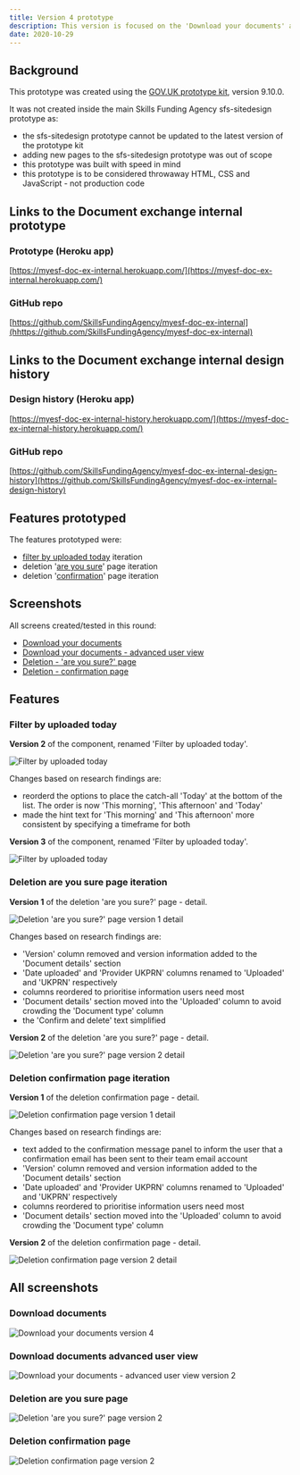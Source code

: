 ```yaml
---
title: Version 4 prototype
description: This version is focused on the 'Download your documents' and new deletion pages.
date: 2020-10-29
---
```


## Background

This prototype was created using the [GOV.UK prototype kit](https://govuk-prototype-kit.herokuapp.com/docs), version 9.10.0.

It was not created inside the main Skills Funding Agency sfs-sitedesign prototype as:

* the sfs-sitedesign prototype cannot be updated to the latest version of the prototype kit
* adding new pages to the sfs-sitedesign prototype was out of scope
* this prototype was built with speed in mind
* this prototype is to be considered throwaway HTML, CSS and JavaScript - not production code

## Links to the Document exchange internal prototype

### Prototype (Heroku app) ###
[https://myesf-doc-ex-internal.herokuapp.com/](https://myesf-doc-ex-internal.herokuapp.com/)

### GitHub repo ###
[https://github.com/SkillsFundingAgency/myesf-doc-ex-internal](hhttps://github.com/SkillsFundingAgency/myesf-doc-ex-internal)

## Links to the Document exchange internal design history

### Design history (Heroku app) ###
[https://myesf-doc-ex-internal-history.herokuapp.com/](https://myesf-doc-ex-internal-history.herokuapp.com/)

### GitHub repo ###
[https://github.com/SkillsFundingAgency/myesf-doc-ex-internal-design-history](https://github.com/SkillsFundingAgency/myesf-doc-ex-internal-design-history)

## Features prototyped

The features prototyped were:

* [filter by uploaded today](#filter-by-uploaded-today) iteration
* deletion '[are you sure](#deletion-are-you-sure-page-iteration)' page iteration
* deletion '[confirmation](#deletion-confirmation-page-iteration)' page iteration

## Screenshots

All screens created/tested in this round:

* [Download your documents](#download-documents)
* [Download your documents - advanced user view](#download-documents-advanced-user-view)
* [Deletion - 'are you sure?' page](#deletion-are-you-sure-page)
* [Deletion - confirmation page](#deletion-confirmation-page)

## Features

### Filter by uploaded today

**Version 2** of the component, renamed 'Filter by uploaded today'.

![Filter by uploaded today](../images/v3/uploaded-today-filter-v1.png)

Changes based on research findings are:

* reorderd the options to place the catch-all 'Today' at the bottom of the list. The order is now 'This morning', 'This afternoon' and 'Today'
* made the hint text for 'This morning' and 'This afternoon' more consistent by specifying a timeframe for both

**Version 3** of the component, renamed 'Filter by uploaded today'.

![Filter by uploaded today](../images/v4/uploaded-today-filter-v2.png)

### Deletion are you sure page iteration

**Version 1** of the deletion 'are you sure?' page - detail.

![Deletion 'are you sure?' page version 1 detail](../images/v4/deletion-are-you-sure-detail.png)

Changes based on research findings are:

* 'Version' column removed and version information added to the 'Document details' section
* 'Date uploaded' and 'Provider UKPRN' columns renamed to 'Uploaded' and 'UKPRN' respectively
* columns reordered to prioritise information users need most
* 'Document details' section moved into the 'Uploaded' column to avoid crowding the 'Document type' column
* the 'Confirm and delete' text simplified

**Version 2** of the deletion 'are you sure?' page - detail.

![Deletion 'are you sure?' page version 2 detail](../images/v4/deletion-are-you-sure-v2-detail.png)

### Deletion confirmation page iteration

**Version 1** of the deletion confirmation page - detail.

![Deletion confirmation page version 1 detail](../images/v4/deletion-confirmation-detail.png)

Changes based on research findings are:

* text added to the confirmation message panel to inform the user that a confirmation email has been sent to their team email account
* 'Version' column removed and version information added to the 'Document details' section
* 'Date uploaded' and 'Provider UKPRN' columns renamed to 'Uploaded' and 'UKPRN' respectively
* columns reordered to prioritise information users need most
* 'Document details' section moved into the 'Uploaded' column to avoid crowding the 'Document type' column

**Version 2** of the deletion confirmation page - detail.

![Deletion confirmation page version 2 detail](../images/v4/deletion-confirmation-v2-detail.png)

## All screenshots

### Download documents
![Download your documents version 4](../images/v4/download-documents-v4.png)

### Download documents advanced user view
![Download your documents - advanced user view version 2](../images/v4/download-documents-advanced-user-v2.png)

### Deletion are you sure page
![Deletion 'are you sure?' page version 2](../images/v4/deletion-are-you-sure-v2.png)

### Deletion confirmation page
![Deletion confirmation page version 2](../images/v4/deletion-confirmation-v2.png)